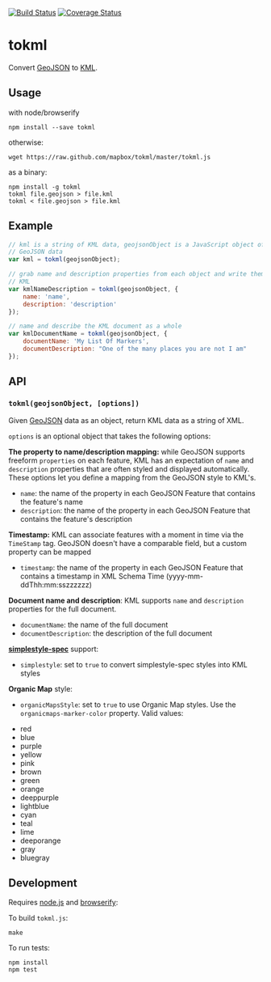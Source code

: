 [![Build Status](https://travis-ci.org/mapbox/tokml.png)](https://travis-ci.org/mapbox/tokml) [![Coverage Status](https://coveralls.io/repos/mapbox/tokml/badge.png)](https://coveralls.io/r/mapbox/tokml)

# tokml

Convert [GeoJSON](http://geojson.org/) to [KML](https://developers.google.com/kml/documentation/).

## Usage

with node/browserify

    npm install --save tokml

otherwise:

    wget https://raw.github.com/mapbox/tokml/master/tokml.js

as a binary:

    npm install -g tokml
    tokml file.geojson > file.kml
    tokml < file.geojson > file.kml

## Example

```js
// kml is a string of KML data, geojsonObject is a JavaScript object of
// GeoJSON data
var kml = tokml(geojsonObject);

// grab name and description properties from each object and write them in
// KML
var kmlNameDescription = tokml(geojsonObject, {
    name: 'name',
    description: 'description'
});

// name and describe the KML document as a whole
var kmlDocumentName = tokml(geojsonObject, {
    documentName: 'My List Of Markers',
    documentDescription: "One of the many places you are not I am"
});
```

## API

### `tokml(geojsonObject, [options])`

Given [GeoJSON](http://geojson.org/) data as an object, return KML data as a
string of XML.

`options` is an optional object that takes the following options:

**The property to name/description mapping:** while GeoJSON supports freeform
`properties` on each feature, KML has an expectation of `name` and `description`
properties that are often styled and displayed automatically. These options let
you define a mapping from the GeoJSON style to KML's.

* `name`: the name of the property in each GeoJSON Feature that contains
  the feature's name
* `description`: the name of the property in each GeoJSON Feature that contains
  the feature's description

**Timestamp:** KML can associate features with a moment in time via the `TimeStamp` tag.  GeoJSON doesn't
have a comparable field, but a custom property can be mapped

* `timestamp`: the name of the property in each GeoJSON Feature that contains 
  a timestamp in XML Schema Time (yyyy-mm-ddThh:mm:sszzzzzz)  

**Document name and description**: KML supports `name` and `description` properties
for the full document.

* `documentName`: the name of the full document
* `documentDescription`: the description of the full document

**[simplestyle-spec](https://github.com/mapbox/simplestyle-spec)** support:

* `simplestyle`: set to `true` to convert simplestyle-spec styles into KML styles

**Organic Map** style:

*  `organicMapsStyle`: set to `true` to use Organic Map styles. Use the `organicmaps-marker-color` property. Valid values:
 - red
 - blue
 - purple
 - yellow
 - pink
 - brown
 - green
 - orange
 - deeppurple
 - lightblue
 - cyan
 - teal
 - lime
 - deeporange
 - gray
 - bluegray

## Development

Requires [node.js](http://nodejs.org/) and [browserify](https://github.com/substack/node-browserify):

To build `tokml.js`:

    make

To run tests:

    npm install
    npm test
